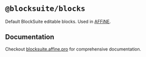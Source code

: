# `@blocksuite/blocks`

Default BlockSuite editable blocks. Used in [AFFiNE](https://affine.pro/).

## Documentation

Checkout [blocksuite.affine.pro](https://blocksuite.affine.pro/) for comprehensive documentation.
